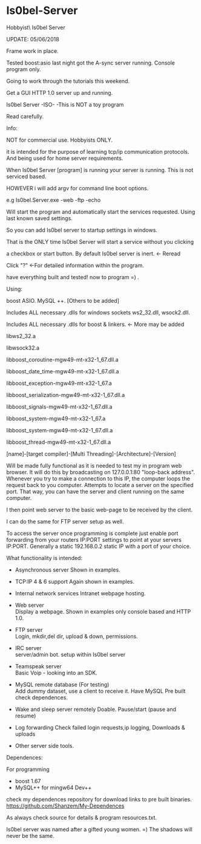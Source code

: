 # Is0bel-Server
Hobbyist\ Is0bel Server

UPDATE: 05/06/2018

Frame work in place.

Tested boost:asio last night got the A-sync server running.
Console program only.

Going to work through the tutorials this weekend.

Get a GUI HTTP 1.0 server up and running.


Is0bel Server -ISO- -This is NOT a toy program


Read carefully.

Info:

NOT for commercial use. Hobbyists ONLY. 

it is intended for the purpose of learning tcp/ip communication protocols.  
And being used for home server requirements.

When Is0bel Server [program] is running your server is running. 
This is not serviced based.
 
HOWEVER i will add argv for command line boot options.

e.g Is0bel.Server.exe -web -ftp -echo 

Will start the program and automatically start the services requested.
Using last known saved settings. 

So you can add Is0bel server to startup settings in windows. 

That is the ONLY time Is0bel Server will start a service without you clicking

a checkbox or start button. By default Is0bel server is inert. <- Reread

Click "?" <-For detailed information within the program.

have everything built and tested! now to program =) .

Using:

boost ASIO. MySQL ++. [Others to be added]  


Includes ALL necessary .dlls for windows sockets ws2_32.dll, wsock2.dll.

Includes ALL necessary .dlls for boost & linkers. <- More may be added

libws2_32.a

libwsock32.a

libboost_coroutine-mgw49-mt-x32-1_67.dll.a

libboost_date_time-mgw49-mt-x32-1_67.dll.a

libboost_exception-mgw49-mt-x32-1_67.a

libboost_serialization-mgw49-mt-x32-1_67.dll.a

libboost_signals-mgw49-mt-x32-1_67.dll.a

libboost_system-mgw49-mt-x32-1_67.a

libboost_system-mgw49-mt-x32-1_67.dll.a

libboost_thread-mgw49-mt-x32-1_67.dll.a


[name]-[target compiler]-[Multi Threading]-[Architecture]-[Version]


Will be made fully functional as it is needed to test my in program web browser.
It will do this by broadcasting on 127.0.0.1:80 "loop-back address".
Whenever you try to make a connection to this IP,
the computer loops the request back to you computer.
Attempts to locate a server on the specified port.
That way, you can have the server and client running on the same computer.

I then point web server to the basic web-page to be received by the client.

I can do the same for FTP server setup as well.

To access the server once programming is complete just enable port forwarding
from your routers IP:PORT settings to point at your servers IP:PORT.
Generally a static 192.168.0.2 static IP with a port of your choice.

 
What functionality is intended:

- Asynchronous server
Shown in examples.

- TCP:IP 4 & 6 support
Again shown in examples.

- Internal network services
Intranet webpage hosting.

- Web server		
Display a webpage. Shown in examples only console based and HTTP 1.0.

- FTP server		
Login, mkdir,del dir, upload & down, permissions.

- IRC server		
server/admin bot. setup within Is0bel server

- Teamspeak server	
Basic Voip - looking into an SDK.
 
- MySQL remote database (For testing)	
Add dummy dataset, use a client to receive it.
Have MySQL Pre built check dependences.

- Wake and sleep server remotely
Doable. Pause/start (pause and resume)
	
- Log forwarding
Check failed login requests,ip logging, Downloads & uploads

- Other server side tools.


Dependences:

For programming
- boost 1.67 
- MySQL++ for mingw64 Dev++

check my dependences repository for download links to pre built binaries.
https://github.com/Shanzem/My-Dependences

As always check source for details & program resources.txt.


Is0bel server was named after a gifted young women. =) 
The shadows will never be the same.
